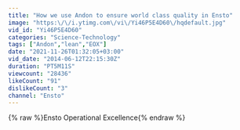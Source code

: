```yaml
---
title: "How we use Andon to ensure world class quality in Ensto"
image: "https:\/\/i.ytimg.com\/vi\/Yi46P5E4D60\/hqdefault.jpg"
vid_id: "Yi46P5E4D60"
categories: "Science-Technology"
tags: ["Andon","lean","EOX"]
date: "2021-11-26T01:32:05+03:00"
vid_date: "2014-06-12T22:15:30Z"
duration: "PT5M11S"
viewcount: "28436"
likeCount: "91"
dislikeCount: "3"
channel: "Ensto"
---
```

{% raw %}Ensto Operational Excellence{% endraw %}
